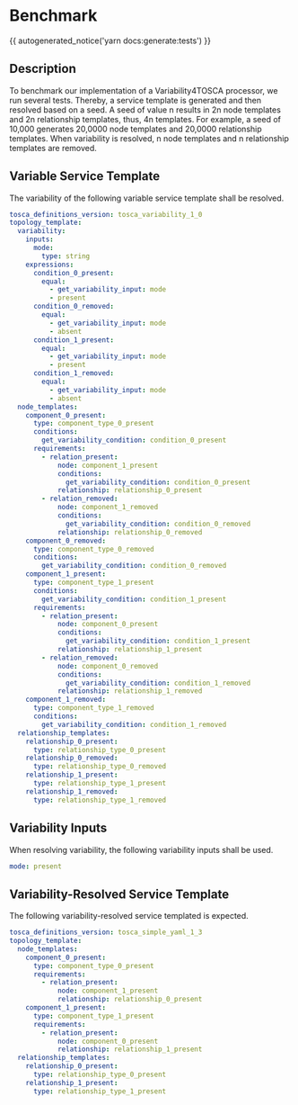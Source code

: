 # Benchmark

{{ autogenerated_notice('yarn docs:generate:tests') }}

## Description

To benchmark our implementation of a Variability4TOSCA processor, we run several tests. Thereby, a service template is generated and then resolved based on a seed. A seed of value n results in 2n node templates and 2n relationship templates, thus, 4n templates. For example, a seed of 10,000 generates 20,0000 node templates and 20,0000 relationship templates. When variability is resolved, n node templates and n relationship templates are removed.

## Variable Service Template

The variability of the following variable service template shall be resolved.

```yaml linenums="1"
tosca_definitions_version: tosca_variability_1_0
topology_template:
  variability:
    inputs:
      mode:
        type: string
    expressions:
      condition_0_present:
        equal:
          - get_variability_input: mode
          - present
      condition_0_removed:
        equal:
          - get_variability_input: mode
          - absent
      condition_1_present:
        equal:
          - get_variability_input: mode
          - present
      condition_1_removed:
        equal:
          - get_variability_input: mode
          - absent
  node_templates:
    component_0_present:
      type: component_type_0_present
      conditions:
        get_variability_condition: condition_0_present
      requirements:
        - relation_present:
            node: component_1_present
            conditions:
              get_variability_condition: condition_0_present
            relationship: relationship_0_present
        - relation_removed:
            node: component_1_removed
            conditions:
              get_variability_condition: condition_0_removed
            relationship: relationship_0_removed
    component_0_removed:
      type: component_type_0_removed
      conditions:
        get_variability_condition: condition_0_removed
    component_1_present:
      type: component_type_1_present
      conditions:
        get_variability_condition: condition_1_present
      requirements:
        - relation_present:
            node: component_0_present
            conditions:
              get_variability_condition: condition_1_present
            relationship: relationship_1_present
        - relation_removed:
            node: component_0_removed
            conditions:
              get_variability_condition: condition_1_removed
            relationship: relationship_1_removed
    component_1_removed:
      type: component_type_1_removed
      conditions:
        get_variability_condition: condition_1_removed
  relationship_templates:
    relationship_0_present:
      type: relationship_type_0_present
    relationship_0_removed:
      type: relationship_type_0_removed
    relationship_1_present:
      type: relationship_type_1_present
    relationship_1_removed:
      type: relationship_type_1_removed
```

## Variability Inputs

When resolving variability, the following variability inputs shall be used.

```yaml linenums="1"
mode: present
```



## Variability-Resolved Service Template

The following variability-resolved service templated is expected.

```yaml linenums="1"
tosca_definitions_version: tosca_simple_yaml_1_3
topology_template:
  node_templates:
    component_0_present:
      type: component_type_0_present
      requirements:
        - relation_present:
            node: component_1_present
            relationship: relationship_0_present
    component_1_present:
      type: component_type_1_present
      requirements:
        - relation_present:
            node: component_0_present
            relationship: relationship_1_present
  relationship_templates:
    relationship_0_present:
      type: relationship_type_0_present
    relationship_1_present:
      type: relationship_type_1_present
```


